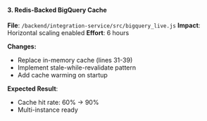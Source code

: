 #### 3. Redis-Backed BigQuery Cache

**File**: `/backend/integration-service/src/bigquery_live.js`
**Impact**: Horizontal scaling enabled
**Effort**: 6 hours

**Changes:**

- Replace in-memory cache (lines 31-39)
- Implement stale-while-revalidate pattern
- Add cache warming on startup

**Expected Result**:

- Cache hit rate: 60% → 90%
- Multi-instance ready
